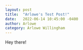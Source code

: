 ```yaml
---
layout: post
title:  "Arlowe's Test Post!"
date:   2022-06-14 10:45:00 -0400
author: Arlowe
category: Arlowe Willingham
---
```


Hey there!